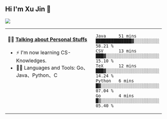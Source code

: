 
## Hi I'm Xu Jin 👋
![](https://komarev.com/ghpvc/?username=jiayouxujin&color=brightgreen&label=PROFILE+VIEWS)



<table align="center">
<tr>
<td valign="top" width="60%">

#### 🏋️‍♀️ <a href="https://github.com/jiayouxujin" target="_blank">Talking about Personal Stuffs</a>
<!-- recent_releases starts -->

- ⚡  I'm now learning CS-Knowledges.  
- 🏊‍♂️ Languages and Tools: Go、Java、Python、C
<!-- recent_releases ends -->
</td>
<td>
 
<!--START_SECTION:waka-->

```text
Java     51 mins         ██████████████▓░░░░░░░░░░   58.21 %
CSV      13 mins         ███▓░░░░░░░░░░░░░░░░░░░░░   15.10 %
TeX      12 mins         ███▓░░░░░░░░░░░░░░░░░░░░░   14.24 %
Python   6 mins          █▓░░░░░░░░░░░░░░░░░░░░░░░   07.04 %
Go       4 mins          █▒░░░░░░░░░░░░░░░░░░░░░░░   05.40 %
```

<!--END_SECTION:waka-->
 
</td>
</tr>
</table>






